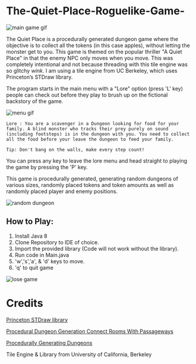 # The-Quiet-Place-Roguelike-Game-

![main game gif](https://user-images.githubusercontent.com/38504747/44948793-03ea5f00-add9-11e8-989f-0c7af5b04f46.gif)


The Quiet Place is a procedurally generated dungeon game where the objective is to collect all the tokens (in this case apples), without letting the monster get to you. This game is themed on the popular thriller "A Quiet Place" in that the enemy NPC only moves when you move. This was completely intentional and not because threading with this tile engine was so glitchy *wink*. I am using a tile engine from UC Berkeley, which uses Princeton’s STDraw library.

The program starts in the main menu with a "Lore" option (press 'L' key) people can check out before they play to brush up on the fictional backstory of the game.  

![menu gif](https://user-images.githubusercontent.com/38504747/44948890-0f3e8a00-addb-11e8-90eb-b62d0ceb8b02.gif)

```
Lore : You are a scavenger in a Dungeon looking for food for your family. A blind monster who tracks their prey purely on sound (including footsteps) is in the dungeon with you. You need to collect all the food before your leave the dungeon to feed your family.

Tip: Don't bang on the walls, make every step count!
```

You can press any key to leave the lore menu and head straight to playing the game by pressing the 'P' key.

This game is procedurally generated, generating random dungeons of various sizes, randomly placed tokens and token amounts as well as randomly placed player and enemy positions.

![random dungeon](https://user-images.githubusercontent.com/38504747/44948913-a1469280-addb-11e8-9b82-c9e68ed3ffc7.gif)


## How to Play:
1. Install Java 8
2. Clone Repository to IDE of choice.
3. Import the provided library (Code will not work without the library).
4. Run code in Main.java
5. 'w','s','a', & 'd' keys to move.
6. 'q' to quit game


![lose game](https://user-images.githubusercontent.com/38504747/44949175-326c3800-ade1-11e8-9b62-724cf4d7096b.gif)


# Credits

[Princeton STDraw library](https://introcs.cs.princeton.edu/java/stdlib/javadoc/StdDraw.html)

[Procedural Dungeon Generation Connect Rooms With Passageways](https://gamedev.stackexchange.com/questions/114767/procedural-dungeon-generation-connect-rooms-with-passageways)

[Procedurally Generating Dungeons](http://www.codingcookies.com/2012/08/07/procedurally-generating-dungeons/)

Tile Engine & Library from University of California, Berkeley












